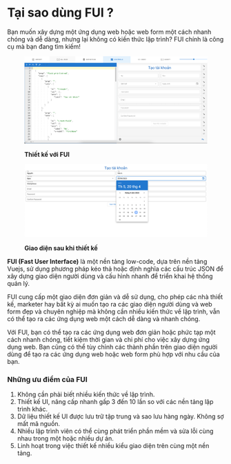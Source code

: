 # Tại sao dùng FUI ?

Bạn muốn xây dựng một ứng dụng web hoặc web form một cách nhanh chóng và dễ dàng, nhưng lại không có kiến thức lập trình? FUI chính là công cụ mà bạn đang tìm kiếm!

<figure><img src=".gitbook/assets/Screen Shot 2023-04-20 at 14.25.58.png" alt=""><figcaption><p><strong>Thiết kế với FUI</strong></p></figcaption></figure>

<figure><img src=".gitbook/assets/Screen Shot 2023-04-20 at 14.28.53.png" alt=""><figcaption><p><strong>Giao diện sau khi thiết kế</strong></p></figcaption></figure>

**FUI (Fast User Interface)** là một nền tảng low-code, dựa trên nền tảng Vuejs, sử dụng phương pháp kéo thả hoặc định nghĩa các cấu trúc JSON để xây dựng giao diện người dùng và cấu hình nhanh để triển khai hệ thống quản lý.

FUI cung cấp một giao diện đơn giản và dễ sử dụng, cho phép các nhà thiết kế, marketer hay bất kỳ ai muốn tạo ra các giao diện người dùng và web form đẹp và chuyên nghiệp mà không cần nhiều kiến thức về lập trình, vẫn có thể tạo ra các ứng dụng web một cách dễ dàng và nhanh chóng.

Với FUI, bạn có thể tạo ra các ứng dụng web đơn giản hoặc phức tạp một cách nhanh chóng, tiết kiệm thời gian và chi phí cho việc xây dựng ứng dụng web. Bạn cũng có thể tùy chỉnh các thành phần trên giao diện người dùng để tạo ra các ứng dụng web hoặc web form phù hợp với nhu cầu của bạn.

### Những ưu điểm của FUI

1. Không cần phải biết nhiều kiến thức về lập trình.
2. Thiết kế UI, nâng cấp nhanh gấp 3 đến 10 lần so với các nền tảng lập trình khác.
3. Dữ liệu thiết kế UI được lưu trữ tập trung và sao lưu hàng ngày. Không sợ mất mã nguồn.
4. Nhiều lập trình viên có thể cùng phát triển phần mềm và sửa lỗi cùng nhau trong một hoặc nhiều dự án.
5. Linh hoạt trong việc thiết kế nhiều kiểu giao diện trên cùng một nền tảng.
